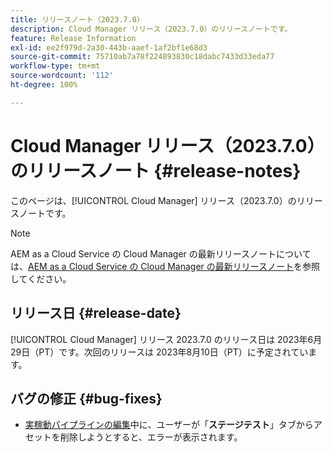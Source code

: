 ```yaml
---
title: リリースノート（2023.7.0）
description: Cloud Manager リリース（2023.7.0）のリリースノートです。
feature: Release Information
exl-id: ee2f979d-2a30-443b-aaef-1af2bf1e68d3
source-git-commit: 75710ab7a78f224893830c18dabc7433d33eda77
workflow-type: tm+mt
source-wordcount: '112'
ht-degree: 100%

---
```


# Cloud Manager リリース（2023.7.0）のリリースノート {#release-notes}

このページは、[!UICONTROL Cloud Manager] リリース（2023.7.0）のリリースノートです。

>[!NOTE]
>
>AEM as a Cloud Service の Cloud Manager の最新リリースノートについては、[AEM as a Cloud Service の Cloud Manager の最新リリースノート](https://experienceleague.adobe.com/docs/experience-manager-cloud-service/content/implementing/using-cloud-manager/release-notes-cloud-manager/release-notes-cm-current.html?lang=ja)を参照してください。

## リリース日 {#release-date}

[!UICONTROL Cloud Manager] リリース 2023.7.0 のリリース日は 2023年6月29日（PT）です。次回のリリースは 2023年8月10日（PT）に予定されています。

## バグの修正 {#bug-fixes}

* [実稼動パイプラインの編集](/help/using/managing-pipelines.md#editing-pipelines)中に、ユーザーが「**ステージテスト**」タブからアセットを削除しようとすると、エラーが表示されます。
